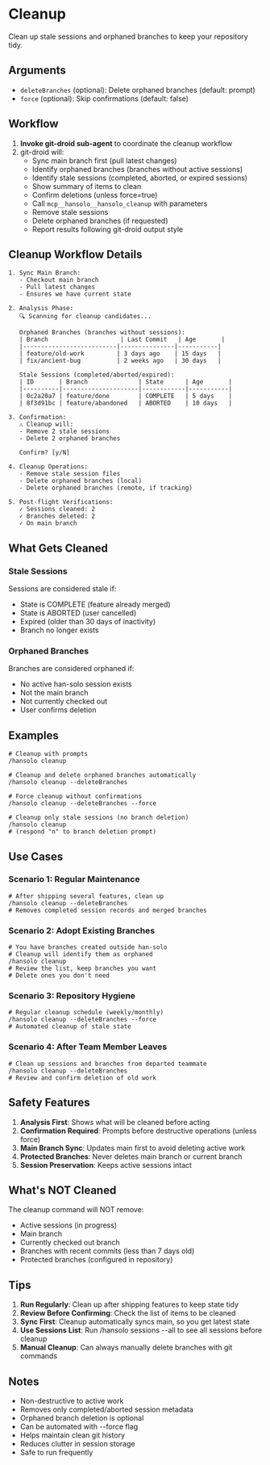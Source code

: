 # Cleanup

Clean up stale sessions and orphaned branches to keep your repository tidy.

## Arguments

- `deleteBranches` (optional): Delete orphaned branches (default: prompt)
- `force` (optional): Skip confirmations (default: false)

## Workflow

1. **Invoke git-droid sub-agent** to coordinate the cleanup workflow
2. git-droid will:
   - Sync main branch first (pull latest changes)
   - Identify orphaned branches (branches without active sessions)
   - Identify stale sessions (completed, aborted, or expired sessions)
   - Show summary of items to clean
   - Confirm deletions (unless force=true)
   - Call `mcp__hansolo__hansolo_cleanup` with parameters
   - Remove stale sessions
   - Delete orphaned branches (if requested)
   - Report results following git-droid output style

## Cleanup Workflow Details

```
1. Sync Main Branch:
   - Checkout main branch
   - Pull latest changes
   - Ensures we have current state

2. Analysis Phase:
   🔍 Scanning for cleanup candidates...

   Orphaned Branches (branches without sessions):
   | Branch                    | Last Commit   | Age       |
   |--------------------------|---------------|-----------|
   | feature/old-work         | 3 days ago    | 15 days   |
   | fix/ancient-bug          | 2 weeks ago   | 30 days   |

   Stale Sessions (completed/aborted/expired):
   | ID       | Branch              | State      | Age       |
   |----------|---------------------|------------|-----------|
   | 0c2a20a7 | feature/done        | COMPLETE   | 5 days    |
   | 8f3d91bc | feature/abandoned   | ABORTED    | 10 days   |

3. Confirmation:
   ⚠ Cleanup will:
   - Remove 2 stale sessions
   - Delete 2 orphaned branches

   Confirm? [y/N]

4. Cleanup Operations:
   - Remove stale session files
   - Delete orphaned branches (local)
   - Delete orphaned branches (remote, if tracking)

5. Post-flight Verifications:
   ✓ Sessions cleaned: 2
   ✓ Branches deleted: 2
   ✓ On main branch
```

## What Gets Cleaned

### Stale Sessions
Sessions are considered stale if:
- State is COMPLETE (feature already merged)
- State is ABORTED (user cancelled)
- Expired (older than 30 days of inactivity)
- Branch no longer exists

### Orphaned Branches
Branches are considered orphaned if:
- No active han-solo session exists
- Not the main branch
- Not currently checked out
- User confirms deletion

## Examples

```
# Cleanup with prompts
/hansolo cleanup

# Cleanup and delete orphaned branches automatically
/hansolo cleanup --deleteBranches

# Force cleanup without confirmations
/hansolo cleanup --deleteBranches --force

# Cleanup only stale sessions (no branch deletion)
/hansolo cleanup
# (respond "n" to branch deletion prompt)
```

## Use Cases

### Scenario 1: Regular Maintenance
```
# After shipping several features, clean up
/hansolo cleanup --deleteBranches
# Removes completed session records and merged branches
```

### Scenario 2: Adopt Existing Branches
```
# You have branches created outside han-solo
# Cleanup will identify them as orphaned
/hansolo cleanup
# Review the list, keep branches you want
# Delete ones you don't need
```

### Scenario 3: Repository Hygiene
```
# Regular cleanup schedule (weekly/monthly)
/hansolo cleanup --deleteBranches --force
# Automated cleanup of stale state
```

### Scenario 4: After Team Member Leaves
```
# Clean up sessions and branches from departed teammate
/hansolo cleanup --deleteBranches
# Review and confirm deletion of old work
```

## Safety Features

1. **Analysis First**: Shows what will be cleaned before acting
2. **Confirmation Required**: Prompts before destructive operations (unless force)
3. **Main Branch Sync**: Updates main first to avoid deleting active work
4. **Protected Branches**: Never deletes main branch or current branch
5. **Session Preservation**: Keeps active sessions intact

## What's NOT Cleaned

The cleanup command will NOT remove:
- Active sessions (in progress)
- Main branch
- Currently checked out branch
- Branches with recent commits (less than 7 days old)
- Protected branches (configured in repository)

## Tips

1. **Run Regularly**: Clean up after shipping features to keep state tidy
2. **Review Before Confirming**: Check the list of items to be cleaned
3. **Sync First**: Cleanup automatically syncs main, so you get latest state
4. **Use Sessions List**: Run /hansolo sessions --all to see all sessions before cleanup
5. **Manual Cleanup**: Can always manually delete branches with git commands

## Notes

- Non-destructive to active work
- Removes only completed/aborted session metadata
- Orphaned branch deletion is optional
- Can be automated with --force flag
- Helps maintain clean git history
- Reduces clutter in session storage
- Safe to run frequently
